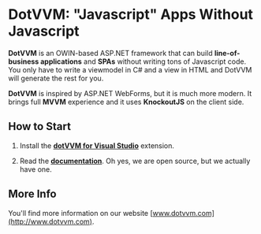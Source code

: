 DotVVM: "Javascript" Apps Without Javascript
============================================

**DotVVM** is an OWIN-based ASP.NET framework that can build **line-of-business applications** and **SPAs** without writing tons of Javascript code. You only have to write a viewmodel in C# and a view in HTML and DotVVM will generate the rest for you.

**DotVVM** is inspired by ASP.NET WebForms, but it is much more modern. It brings full **MVVM** experience and it uses **KnockoutJS** on the client side. 


How to Start
------------

1. Install the **[dotVVM for Visual Studio](http://www.dotvvm.com/Download/Free/DotVVM_Free.vsix)** extension.

2. Read the **[documentation](http://www.dotvvm.com/docs)**. Oh yes, we are open source, but we actually have one. 


More Info
---------

You'll find more information on our website [www.dotvvm.com](http://www.dotvvm.com).
